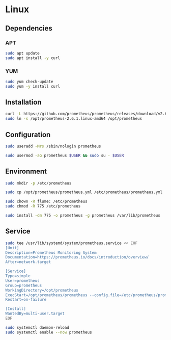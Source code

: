 # Linux

## Dependencies

### APT

```sh
sudo apt update
sudo apt install -y curl
```

### YUM

```sh
sudo yum check-update
sudo yum -y install curl
```

## Installation

```sh
curl -L https://github.com/prometheus/prometheus/releases/download/v2.6.1/prometheus-2.6.1.linux-amd64.tar.gz | sudo tar -xzC /opt
sudo ln -s /opt/prometheus-2.6.1.linux-amd64 /opt/prometheus
```

## Configuration

```sh
sudo useradd -Mrs /sbin/nologin prometheus
```

```sh
sudo usermod -aG prometheus $USER && sudo su - $USER
```

## Environment

```sh
sudo mkdir -p /etc/prometheus
```

```sh
sudo cp /opt/prometheus/prometheus.yml /etc/prometheus/prometheus.yml
```

```sh
sudo chown -R flume: /etc/prometheus
sudo chmod -R 775 /etc/prometheus
```

```sh
sudo install -dm 775 -o prometheus -g prometheus /var/lib/prometheus
```

## Service

```sh
sudo tee /usr/lib/systemd/system/prometheus.service << EOF
[Unit]
Description=Prometheus Monitoring System
Documentation=https://prometheus.io/docs/introduction/overview/
After=network.target

[Service]
Type=simple
User=prometheus
Group=prometheus
WorkingDirectory=/opt/prometheus
ExecStart=/opt/prometheus/prometheus --config.file=/etc/prometheus/prometheus.yml --storage.tsdb.path=/var/lib/prometheus
Restart=on-failure

[Install]
WantedBy=multi-user.target
EOF
```

```sh
sudo systemctl daemon-reload
sudo systemctl enable --now prometheus
```
